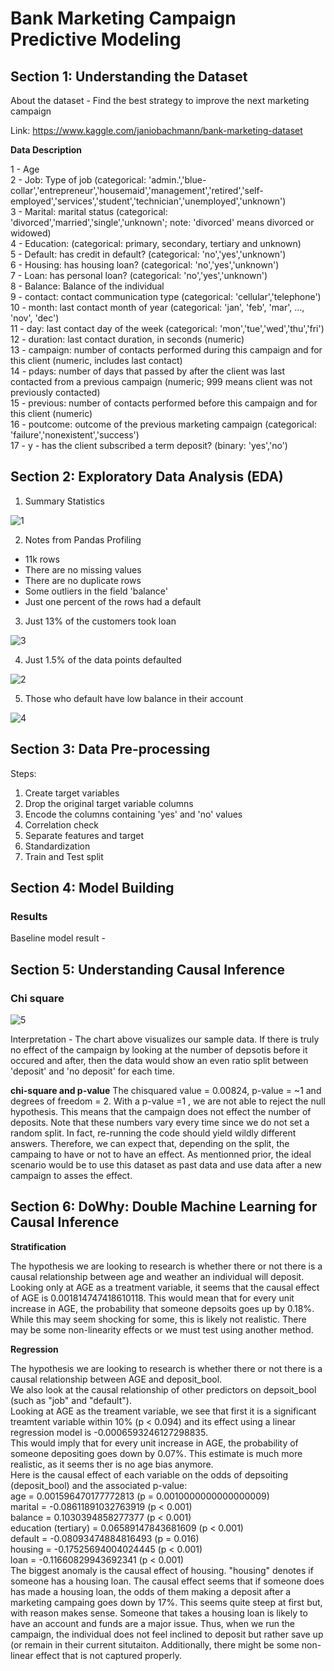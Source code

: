 # Bank Marketing Campaign Predictive Modeling

## Section 1: Understanding the Dataset

About the dataset - Find the best strategy to improve the next marketing campaign

Link: https://www.kaggle.com/janiobachmann/bank-marketing-dataset

**Data Description**

1 - Age<br/>
2 - Job: Type of job (categorical: 'admin.','blue-collar','entrepreneur','housemaid','management','retired','self-employed','services','student','technician','unemployed','unknown')<br/>
3 - Marital: marital status (categorical: 'divorced','married','single','unknown'; note: 'divorced' means divorced or widowed)<br/>
4 - Education: (categorical: primary, secondary, tertiary and unknown)<br/>
5 - Default: has credit in default? (categorical: 'no','yes','unknown')<br/>
6 - Housing: has housing loan? (categorical: 'no','yes','unknown')<br/>
7 - Loan: has personal loan? (categorical: 'no','yes','unknown')<br/>
8 - Balance: Balance of the individual<br/>
9 - contact: contact communication type (categorical: 'cellular','telephone')<br/>
10 - month: last contact month of year (categorical: 'jan', 'feb', 'mar', ..., 'nov', 'dec')<br/>
11 - day: last contact day of the week (categorical: 'mon','tue','wed','thu','fri')<br/>
12 - duration: last contact duration, in seconds (numeric)<br/>
13 - campaign: number of contacts performed during this campaign and for this client (numeric, includes last contact)<br/>
14 - pdays: number of days that passed by after the client was last contacted from a previous campaign (numeric; 999 means client was not previously contacted)<br/>
15 - previous: number of contacts performed before this campaign and for this client (numeric)<br/>
16 - poutcome: outcome of the previous marketing campaign (categorical: 'failure','nonexistent','success')<br/>
17 - y - has the client subscribed a term deposit? (binary: 'yes','no')<br/>

## Section 2: Exploratory Data Analysis (EDA)

1. Summary Statistics </br>

![1](https://user-images.githubusercontent.com/54965123/75123675-be2df000-5677-11ea-93e3-6dcc6990b97e.PNG)

2. Notes from Pandas Profiling</br>

- 11k rows </br>
- There are no missing values</br>
- There are no duplicate rows </br>
- Some outliers in the field 'balance' </br>
- Just one percent of the rows had a default</br>

3. Just 13% of the customers took loan </br>

![3](https://user-images.githubusercontent.com/54965123/75123677-bec68680-5677-11ea-86cb-fd97661fdf91.PNG)

4. Just 1.5% of the data points defaulted </br>

![2](https://user-images.githubusercontent.com/54965123/75123676-be2df000-5677-11ea-971c-3e3860ed14a4.PNG)

5. Those who default have low balance in their account </br>

![4](https://user-images.githubusercontent.com/54965123/75123743-43b1a000-5678-11ea-84d0-b43a53f01f71.PNG)

## Section 3: Data Pre-processing

Steps: </br>

1. Create target variables </br>
2. Drop the original target variable columns </br>
3. Encode the columns containing 'yes' and 'no' values </br>
4. Correlation check </br>
5. Separate features and target </br>
6. Standardization </br>
7. Train and Test split </br>

## Section 4: Model Building

### Results

Baseline model result - 

## Section 5: Understanding Causal Inference

### Chi square

![5](https://user-images.githubusercontent.com/54965123/75123862-3d6ff380-5679-11ea-81fc-49a7207a77d1.PNG)

Interpretation - 
The chart above visualizes our sample data. If there is truly no effect of the campaign by looking at the number of depsotis before it occured and after, then the data would show an even ratio split between 'deposit' and 'no deposit' for each time.</br>

**chi-square and p-value**
The chisquared value = 0.00824, p-value = ~1 and degrees of freedom = 2. With a p-value =1 , we are not able to reject the null hypothesis. This means that the campaign does not effect the number of deposits. Note that these numbers vary every time since we do not set a random split. In fact, re-running the code should yield wildly different answers. Therefore, we can expect that, depending on the split, the campaing to have or not to have an effect. As mentionned prior, the ideal scenario would be to use this dataset as past data and use data after a new campaign to asses the effect.

## Section 6: DoWhy: Double Machine Learning for Causal Inference

**Stratification**

The hypothesis we are looking to research is whether there or not there is a causal relationship between age and weather an individual will deposit. </br>
Looking only at AGE as a treatment variable, it seems that the causal effect of AGE is 0.001814747418610118. This would mean that for every unit increase in AGE, the probability that someone depsoits goes up by 0.18%. </br>
While this may seem shocking for some, this is likely not realistic. There may be some non-linearity effects or we must test using another method.</br>

**Regression**

The hypothesis we are looking to research is whether there or not there is a causal relationship between AGE and deposit_bool. </br>
We also look at the causal relationship of other predictors on depsoit_bool (such as "job" and "default"). </br>
Looking at AGE as the treament variable, we see that first it is a significant treamtent variable within 10% (p < 0.094) and its effect using a linear regression model is -0.0006593246127298835. </br>
This would imply that for every unit increase in AGE, the probability of someone depositing goes down by 0.07%. This estimate is much more realistic, as it seems ther is no age bias anymore. </br>
Here is the causal effect of each variable on the odds of depsoiting (deposit_bool) and the associated p-value: </br>
age = 0.001596470177772813 (p = 0.0010000000000000009)</br>
marital = -0.08611891032763919 (p < 0.001)</br>
balance = 0.1030394858277377 (p < 0.001)</br>
education (tertiary) = 0.06589147843681609 (p < 0.001)</br>
default = -0.08093474884816493 (p = 0.016)</br>
housing = -0.17525694004024445 (p < 0.001)</br>
loan = -0.11660829943692341 (p < 0.001) </br>
The biggest anomaly is the causal effect of housing. "housing" denotes if someone has a housing loan. The causal effect seems that if someone does has made a housing loan, the odds of them making a deposit after a marketing campaing goes down by 17%. This seems quite steep at first but, with reason makes sense. Someone that takes a housing loan is likely to have an account and funds are a major issue. Thus, when we run the campaign, the individual does not feel inclined to deposit but rather save up (or remain in their current situtaiton. Additionally, there might be some non-linear effect that is not captured properly.</br>

